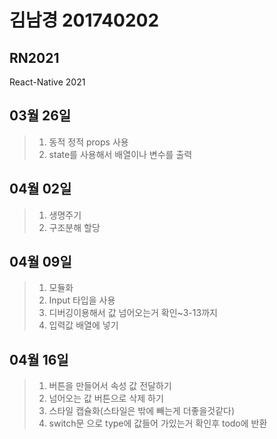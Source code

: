 # 김남경 201740202 
## RN2021

React-Native 2021
## 03월 26일
>1. 동적 정적 props 사용 
>2. state를 사용해서 배열이나 변수를  출력

## 04월 02일
>1. 생명주기
>2. 구조분해 할당

## 04월 09일
>1. 모듈화 
>2. Input 타입을 사용
>3. 디버깅이용해서 값 넘어오는거 확인~3-13까지
>4. 입력값 배열에 넣기

## 04월 16일
>1. 버튼을 만들어서 속성 값 전달하기 
>2. 넘어오는 값 버튼으로 삭제 하기 
>3. 스타일 캡슐화(스타일은 밖에 빼는게 더좋을것같다)
>4. switch문 으로 type에 값들어 가있는거 확인후 todo에 반환 